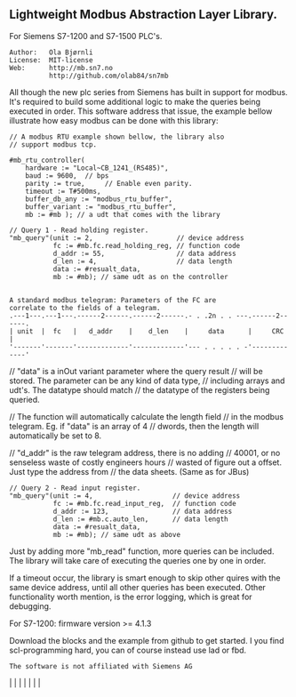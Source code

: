 Lightweight Modbus Abstraction Layer Library.
---------------------------------------------
For Siemens S7-1200 and S7-1500 PLC's.

```
Author:   Ola Bjørnli
License:  MIT-license
Web:      http://mb.sn7.no
          http://github.com/olab84/sn7mb
```

All though the new plc series from Siemens has built in support for modbus. It's required to build some additional logic to make the queries being executed in order. This software address that issue, the example bellow illustrate how easy modbus can be done with this library:

```
// A modbus RTU example shown bellow, the library also 
// support modbus tcp.

#mb_rtu_controller(
    hardware := "Local~CB_1241_(RS485)", 
    baud := 9600,  // bps
    parity := true,     // Enable even parity.
    timeout := T#500ms,   
    buffer_db_any := "modbus_rtu_buffer",  
    buffer_variant := "modbus_rtu_buffer",  
    mb := #mb ); // a udt that comes with the library

// Query 1 - Read holding register.
"mb_query"(unit := 2,                     // device address
           fc := #mb.fc.read_holding_reg, // function code
           d_addr := 55,                  // data address
           d_len := 4,                    // data length
           data := #resualt_data,
           mb := #mb); // same udt as on the controller

            
A standard modbus telegram: Parameters of the FC are 
correlate to the fields of a telegram.  
.---1---.---1---.------2------.------2------.- . .2n . . ---.------2------.
| unit  |  fc   |   d_addr    |    d_len    |     data      |     CRC     |
'-------'-------'-------------'-------------'--- . . . . . -'-------------'		   
```

// "data" is a inOut variant parameter where the query result 
// will be stored. The parameter can be any kind of data type, 
// including arrays and udt's. The datatype should match 
// the datatype of the registers being queried.

// The function will automatically calculate the length field
// in the modbus telegram. Eg. if "data" is an array of 4 
// dwords, then the length will automatically be set to 8.

// "d_addr" is the raw telegram address, there is no adding 
// 40001, or no senseless waste of costly engineers hours 
// wasted of figure out a offset. Just type the address from
// the data sheets. (Same as for JBus)

```
// Query 2 - Read input register.
"mb_query"(unit := 4,                    // device address
           fc := #mb.fc.read_input_reg,  // function code
           d_addr := 123,                // data address
           d_len := #mb.c.auto_len,      // data length
           data := #resualt_data,
           mb := #mb); // same udt as above		  
```
		  
Just by adding more "mb_read" function, more queries can 
be included. The library will take care of executing the 
queries one by one in order. 

If a timeout occur, the library is smart enough to skip other
quires with the same device address, until all other queries
has been executed. Other functionality worth mention, is the
error logging, which is great for debugging.

For S7-1200: firmware version >= 4.1.3
	 
Download the blocks and the example from github to get started.
I you find scl-programming hard, you can of course instead use
lad or fbd.

```
The software is not affiliated with Siemens AG
```

|       |       |             |             |               |            |		   